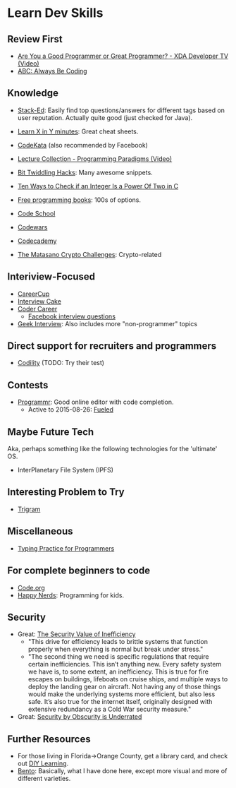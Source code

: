 # Learn Dev Skills #


## Review First ##
- [Are You a Good Programmer or Great Programmer? - XDA Developer TV  (Video)](http://www.xda-developers.com/careers-in-android-are-you-a-good-programmer-or-great-programmer-xda-developer-tv/)
- [ABC: Always Be Coding](https://medium.com/@davidbyttow/abc-always-be-coding-d5f8051afce2)


## Knowledge ##
- [Stack-Ed](http://www.stack-ed.com/): Easily find top questions/answers for different tags based on user reputation. Actually quite good (just checked for Java).
- [Learn X in Y minutes](http://learnxinyminutes.com/): Great cheat sheets.
- [CodeKata](http://codekata.com/) (also recommended by Facebook)
- [Lecture Collection - Programming Paradigms (Video)](https://www.youtube.com/view_play_list?p=9D558D49CA734A02)
- [Bit Twiddling Hacks](http://graphics.stanford.edu/~seander/bithacks.html): Many awesome snippets.
- [Ten Ways to Check if an Integer Is a Power Of Two in C](http://www.exploringbinary.com/ten-ways-to-check-if-an-integer-is-a-power-of-two-in-c/)
- [Free programming books](https://github.com/vhf/free-programming-books/blob/master/free-programming-books.md): 100s of options.

- [Code School](https://www.codeschool.com/)
- [Codewars](http://www.codewars.com/)
- [Codecademy](https://www.codecademy.com/)
- [The Matasano Crypto Challenges](http://cryptopals.com/): Crypto-related


## Interiview-Focused ##
- [CareerCup](http://www.careercup.com/)
- [Interview Cake](https://www.interviewcake.com/)
- [Coder Career](http://codercareer.blogspot.com/)
  - [Facebook interview questions](http://codercareer.blogspot.com/p/facebook-interview-questions.html)
- [Geek Interview](http://www.geekinterview.com/): Also includes more "non-programmer" topics


## Direct support for recruiters and programmers ##
- [Codility](https://codility.com/programmers/) (TODO: Try their test)


## Contests ##
- [Programmr](http://www.programmr.com/): Good online editor with code completion.
  - Active to 2015-08-26: [Fueled](http://www.programmr.com//FUELED-Programming-Contest)


## Maybe Future Tech
Aka, perhaps something like the following technologies for the 'ultimate' OS.
- InterPlanetary File System (IPFS)


## Interesting Problem to Try ##
- [Trigram](http://codekata.com/kata/kata14-tom-swift-under-the-milkwood/)


## Miscellaneous ##
- [Typing Practice for Programmers](https://typing.io/)


## For complete beginners to code ##
- [Code.org](https://code.org/)
- [Happy Nerds](http://www.happynerds.net/): Programming for kids.



## Security
- Great: [The Security Value of Inefficiency](https://www.schneier.com/blog/archives/2020/07/the_security_va.html)
    - "This drive for efficiency leads to brittle systems that function properly when everything is normal but break under stress."
    - "The second thing we need is specific regulations that require certain inefficiencies. This isn’t anything new. Every safety system we have is, to some extent, an inefficiency. This is true for fire escapes on buildings, lifeboats on cruise ships, and multiple ways to deploy the landing gear on aircraft. Not having any of those things would make the underlying systems more efficient, but also less safe. It’s also true for the internet itself, originally designed with extensive redundancy as a Cold War security measure."
- Great: [Security by Obscurity is Underrated](https://utkusen.com/blog/security-by-obscurity-is-underrated.html)



## Further Resources ##
- For those living in Florida->Orange County, get a library card, and check out [DIY Learning](http://www.ocls.info/programs/diylearning/default.asp).
- [Bento](https://www.bento.io/): Basically, what I have done here, except more visual and more of different varieties.
